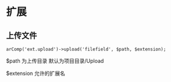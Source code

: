 # 扩展


## 上传文件

```
arComp('ext.upload')->upload('filefield', $path, $extension);

```

$path 为上传目录 默认为项目目录/Upload

$extension  允许的扩展名

